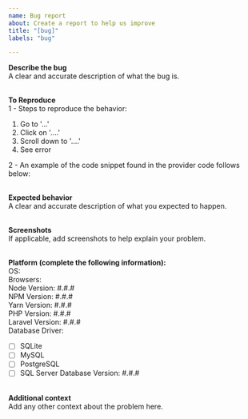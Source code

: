 ```yaml
---
name: Bug report 
about: Create a report to help us improve 
title: "[bug]"
labels: "bug"

---
```


**Describe the bug**\
A clear and accurate description of what the bug is.

\
**To Reproduce**\
1 - Steps to reproduce the behavior:
1. Go to '...'
2. Click on '....'
3. Scroll down to '....'
4. See error

2 - An example of the code snippet found in the provider code follows below:

\
**Expected behavior**\
A clear and accurate description of what you expected to happen.

\
**Screenshots**\
If applicable, add screenshots to help explain your problem.

\
**Platform (complete the following information):**\
OS:\
Browsers:\
Node Version: #.#.#\
NPM Version: #.#.#\
Yarn Version: #.#.#\
PHP Version: #.#.#\
Laravel Version: #.#.#\
Database Driver:
- [ ] SQLite
- [ ] MySQL
- [ ] PostgreSQL
- [ ] SQL Server 
Database Version: #.#.#

\
**Additional context**\
Add any other context about the problem here.